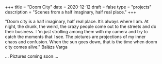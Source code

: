 +++
title = "Doom City"
date = 2020-12-12
draft = false
type = "projects"
description = "Scenes from a half imaginary, half real place."
+++

"Doom city is a half imaginary, half real place. It’s always where I am. At night, the drunk, the weird, the crazy people come out to the streets and do their business. I ’m just strolling among them with my camera and try to catch the moments that I see. The pictures are projections of my inner chaos and confusion. When the sun goes down, that is the time when doom city comes alive." Balázs Varga

... Pictures coming soon ...
